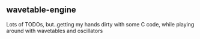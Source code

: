 ## wavetable-engine

Lots of TODOs, but..getting my hands dirty with some C code, while playing around with wavetables and oscillators